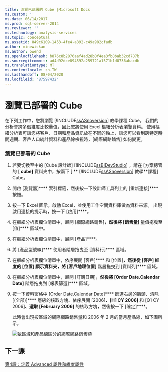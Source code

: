 ```yaml
---
title: 流覽已部署的 Cube |Microsoft Docs
ms.custom: ''
ms.date: 06/14/2017
ms.prod: sql-server-2014
ms.reviewer: ''
ms.technology: analysis-services
ms.topic: conceptual
ms.assetid: 849c6109-1453-4fe4-a892-c49a982cfadb
author: minewiskan
ms.author: owend
ms.openlocfilehash: b876c8b2876aaf4ad28b0f4ea3fb8bab32cd787b
ms.sourcegitcommit: ad4d92dce894592a259721a1571b1d8736abacdb
ms.translationtype: MT
ms.contentlocale: zh-TW
ms.lasthandoff: 08/04/2020
ms.locfileid: "87597432"
---
```

# <a name="browsing-the-deployed-cube"></a>瀏覽已部署的 Cube
  在下列工作中，您將瀏覽 [!INCLUDE[ssASnoversion](../includes/ssasnoversion-md.md)] 教學課程 Cube。 我們的分析會跨多個維度比較量值，因此您將使用 Excel 樞紐分析表瀏覽資料。 使用樞紐分析表可讓您將客戶、日期和產品資訊放在不同的軸上，讓您可以看到跨特定時間週期、客戶人口統計資料和產品線檢視時，[網際網路銷售] 如何變更。  
  
### <a name="to-browse-the-deployed-cube"></a>瀏覽已部署的 Cube  
  
1.  若要切換至中的 [Cube 設計師] [!INCLUDE[ssBIDevStudio](../includes/ssbidevstudio-md.md)] ，請在 [方案總管的 [ **cube]** 資料夾中，按兩下 [ ** [!INCLUDE[ssASnoversion](../includes/ssasnoversion-md.md)] 教學**課程] Cube。  
  
2.  開啟 [瀏覽器]**** 索引標籤，然後按一下設計師工具列上的 [重新連接]**** 按鈕。  
  
3.  按一下 Excel 圖示，啟動 Excel，並使用工作空間資料庫做為資料來源。 出現啟用連接的提示時，按一下 [啟用]****。  
  
4.  在樞紐分析表欄位清單中，展開 [網際網路銷售]****，然後將 [銷售量]**** 量值拖曳至 [值]**** 區域中。  
  
5.  在樞紐分析表欄位清單中，展開 [產品]****。  
  
6.  將 [產品型號線]**** 使用者階層拖曳至 [資料行]**** 區域。  
  
7.  在樞紐分析表欄位清單中，依序展開 [客戶]**** 和 [位置]****，然後從 [客戶] 維度的 [位置] 顯示資料夾，將 [客戶地理位置]**** 階層拖曳到 [資料列]**** 區域。  
  
8.  在樞紐分析表欄位清單中，展開 [訂購日期]****，然後將 [Order Date.Calendar Date]**** 階層拖曳到 [報表篩選]**** 區域。  
  
9. 按一下資料窗格中 [Order Date.Calendar Date]**** 篩選右邊的箭頭、清除 [(全部)]**** 層級的核取方塊、依序展開 [2006]****、[H1 CY 2006]**** 和 [Q1 CY 2006]****、選取 [February 2006]**** 的核取方塊，然後按一下 [確定]****。  
  
     此時會出現按區域的網際網路銷售量和 2006 年 2 月的當月產品線，如下圖所示。  
  
     ![依區域和產品線區分的網際網路銷售額](../../2014/tutorials/media/l3-cube-browser-finish.gif "依區域和產品線區分的網際網路銷售額")  
  
## <a name="next-lesson"></a>下一課  
 [第4課：定義 Advanced 屬性和維度屬性](lesson-4-defining-advanced-attribute-and-dimension-properties.md)  
  
  
